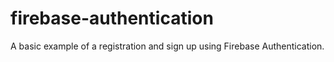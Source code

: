 # firebase-authentication
A basic example of a registration and sign up using Firebase Authentication. 
